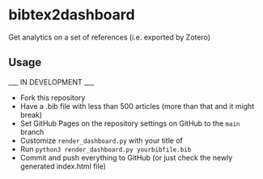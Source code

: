 # bibtex2dashboard

Get analytics on a set of references (i.e. exported by Zotero)

## Usage

___ IN DEVELOPMENT ___

- Fork this repository
- Have a .bib file with less than 500 articles (more than that and it might break)
- Set GitHub Pages on the repository settings on GitHub to the `main` branch 
- Customize `render_dashboard.py` with your title of 
- Run `python3 render_dashboard.py yourbibfile.bib`
- Commit and push everything to GitHub (or just check the newly generated index.html file)
